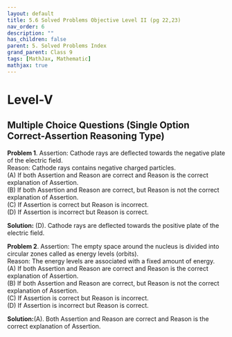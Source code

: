 ```yaml
---
layout: default
title: 5.6 Solved Problems Objective Level II (pg 22,23)
nav_order: 6
description: ""
has_children: false
parent: 5. Solved Problems Index
grand_parent: Class 9
tags: [MathJax, Mathematic]
mathjax: true
---
```

# Level-V

## Multiple Choice Questions (Single Option Correct-Assertion Reasoning Type)

**Problem 1**. Assertion: Cathode rays are deflected towards the negative plate of the electric field.  
Reason: Cathode rays contains negative charged particles.  
(A) If both Assertion and Reason are correct and Reason is the correct explanation of Assertion.  
(B) If both Assertion and Reason are correct, but Reason is not the correct explanation of Assertion.  
(C) If Assertion is correct but Reason is incorrect.  
(D) If Assertion is incorrect but Reason is correct.  

**Solution:** (D). Cathode rays are deflected towards the positive plate of the electric field.

**Problem 2**. Assertion: The empty space around the nucleus is divided into circular zones called as energy levels (orbits).  
Reason: The energy levels are associated with a fixed amount of energy.  
(A) If both Assertion and Reason are correct and Reason is the correct explanation of Assertion.  
(B) If both Assertion and Reason are correct, but Reason is not the correct explanation of Assertion.  
(C) If Assertion is correct but Reason is incorrect.  
(D) If Assertion is incorrect but Reason is correct.  

**Solution:**(A). Both Assertion and Reason are correct and Reason is the correct explanation of Assertion.